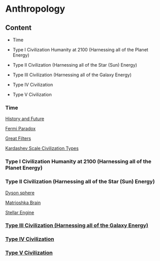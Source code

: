 # Anthropology

## Content 

- Time

- Type I Civilization Humanity at 2100 (Harnessing all of the Planet Energy)

- Type II Civilization (Harnessing all of the Star (Sun) Energy)

- Type III Civilization (Harnessing all of the Galaxy Energy)

- Type IV Civilization

- Type V Civilization

### Time

[History and Future](https://www.youtube.com/watch?v=5TbUxGZtwGI)

[Fermi Paradox](https://www.youtube.com/watch?v=sNhhvQGsMEc)

[Great Filters](https://www.youtube.com/watch?v=UjtOGPJ0URM)

[Kardashev Scale Civilization
Types](https://www.youtube.com/watch?v=9k-Kuc9esDI)

### Type I Civilization Humanity at 2100 (Harnessing all of the Planet Energy)

### Type II Civilization (Harnessing all of the Star (Sun) Energy)

[Dyson sphere](https://www.youtube.com/watch?v=pP44EPBMb8A)

[Matrioshka Brain](https://www.youtube.com/watch?v=Ef-mxjYkllw)

[Stellar Engine](https://www.youtube.com/watch?v=v3y8AIEX_dU)

### [Type III Civilization (Harnessing all of the Galaxy Energy)](https://www.youtube.com/watch?v=jcx_nKWZ4Uw)

### [Type IV Civilization](https://www.youtube.com/watch?v=JEwk3g3fiMI)

### [Type V Civilization](https://www.youtube.com/watch?v=DGB7hPX0wc0)
